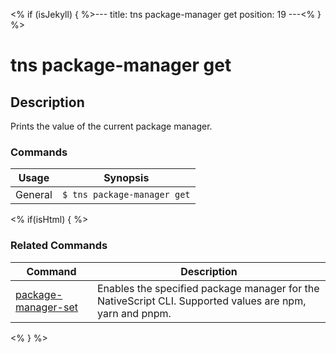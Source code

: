 <% if (isJekyll) { %>---
title: tns package-manager get
position: 19
---<% } %>

# tns package-manager get

## Description

Prints the value of the current package manager.

### Commands

Usage | Synopsis
------|-------
General | `$ tns package-manager get`

<% if(isHtml) { %>

### Related Commands

Command | Description
----------|----------
[package-manager-set](package-manager-set.html) | Enables the specified package manager for the NativeScript CLI. Supported values are npm, yarn and pnpm.
<% } %>
